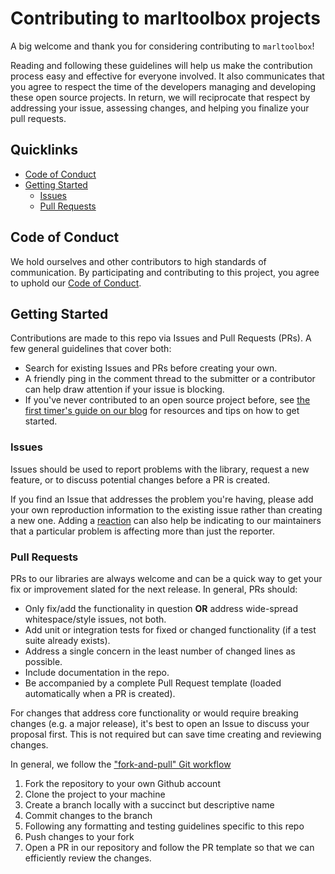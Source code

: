 # Contributing to marltoolbox projects

A big welcome and thank you for considering contributing to `marltoolbox`! 

Reading and following these guidelines will help us make the contribution process easy and effective for everyone
involved. It also communicates that you agree to respect the time of the developers managing and developing these open
source projects. In return, we will reciprocate that respect by addressing your issue, assessing changes, and helping
you finalize your pull requests.

## Quicklinks

* [Code of Conduct](#code-of-conduct)
* [Getting Started](#getting-started)
    * [Issues](#issues)
    * [Pull Requests](#pull-requests)

## Code of Conduct

We hold ourselves and other contributors to high standards of
communication. By participating and contributing to this project, you agree to uphold our 
[Code of Conduct](https://github.com/marltoolbox/blob/master/CODE-OF-CONDUCT.md).

## Getting Started

Contributions are made to this repo via Issues and Pull Requests (PRs). A few general guidelines that cover both:


- Search for existing Issues and PRs before creating your own.
- A friendly ping in the comment thread to the submitter or a contributor can help draw
  attention if your issue is blocking.
- If you've never contributed to an open source project before, see 
  [the first timer's guide on our blog](https://auth0.com/blog/a-first-timers-guide-to-an-open-source-project/) for resources and tips on how to get started.

### Issues

Issues should be used to report problems with the library, request a new feature, or to discuss potential changes before
a PR is created. 

If you find an Issue that addresses the problem you're having, please add your own reproduction information to the
existing issue rather than creating a new one. Adding
a [reaction](https://github.blog/2016-03-10-add-reactions-to-pull-requests-issues-and-comments/) can also help be
indicating to our maintainers that a particular problem is affecting more than just the reporter.

### Pull Requests

PRs to our libraries are always welcome and can be a quick way to get your fix or improvement slated for the next
release. In general, PRs should:

- Only fix/add the functionality in question **OR** address wide-spread whitespace/style issues, not both.
- Add unit or integration tests for fixed or changed functionality (if a test suite already exists).
- Address a single concern in the least number of changed lines as possible.
- Include documentation in the repo.
- Be accompanied by a complete Pull Request template (loaded automatically when a PR is created).

For changes that address core functionality or would require breaking changes (e.g. a major release), it's best to open
an Issue to discuss your proposal first. This is not required but can save time creating and reviewing changes.

In general, we follow the ["fork-and-pull" Git workflow](https://github.com/susam/gitpr)

1. Fork the repository to your own Github account
2. Clone the project to your machine
3. Create a branch locally with a succinct but descriptive name
4. Commit changes to the branch
5. Following any formatting and testing guidelines specific to this repo
6. Push changes to your fork
7. Open a PR in our repository and follow the PR template so that we can efficiently review the changes.
